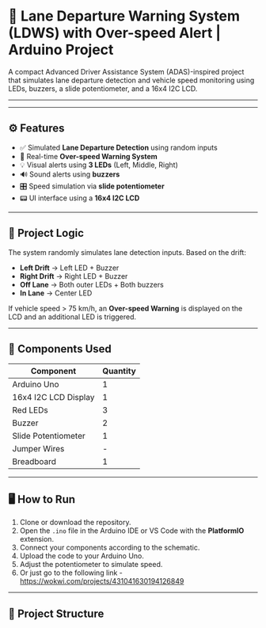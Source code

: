 # 🚗 Lane Departure Warning System (LDWS) with Over-speed Alert | Arduino Project

A compact Advanced Driver Assistance System (ADAS)-inspired project that simulates lane departure detection and vehicle speed monitoring using LEDs, buzzers, a slide potentiometer, and a 16x4 I2C LCD.

---



---

## ⚙️ Features

- ✅ Simulated **Lane Departure Detection** using random inputs
- 🚨 Real-time **Over-speed Warning System**
- 💡 Visual alerts using **3 LEDs** (Left, Middle, Right)
- 🔊 Sound alerts using **buzzers**
- 🎛️ Speed simulation via **slide potentiometer**
- 📟 UI interface using a **16x4 I2C LCD**

---

## 🧠 Project Logic

The system randomly simulates lane detection inputs. Based on the drift:

- **Left Drift** → Left LED + Buzzer
- **Right Drift** → Right LED + Buzzer
- **Off Lane** → Both outer LEDs + Both buzzers
- **In Lane** → Center LED

If vehicle speed > 75 km/h, an **Over-speed Warning** is displayed on the LCD and an additional LED is triggered.

---

## 🔩 Components Used

| Component           | Quantity |
|---------------------|----------|
| Arduino Uno         | 1        |
| 16x4 I2C LCD Display| 1        |
| Red LEDs            | 3        |
| Buzzer              | 2        |
| Slide Potentiometer | 1        |
| Jumper Wires        | -        |
| Breadboard          | 1        |

---

## 🖥️ How to Run

1. Clone or download the repository.
2. Open the `.ino` file in the Arduino IDE or VS Code with the **PlatformIO** extension.
3. Connect your components according to the schematic.
4. Upload the code to your Arduino Uno.
5. Adjust the potentiometer to simulate speed.
6. Or just go to the following link - https://wokwi.com/projects/431041630194126849 
---

## 📂 Project Structure

